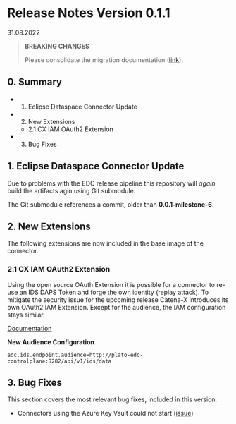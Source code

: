 # Release Notes Version 0.1.1
31.08.2022


> **BREAKING CHANGES**
> 
> Please consolidate the migration documentation ([link](../migration/Version_0.1.0_0.1.1.md)).

## 0. Summary

- 1. Eclipse Dataspace Connector Update
- 2. New Extensions
  - 2.1 CX IAM OAuth2 Extension
- 3. Bug Fixes

## 1. Eclipse Dataspace Connector Update

Due to problems with the EDC release pipeline this repository will _again_ build the artifacts agin using Git submodule.

The Git submodule references a commit, older than **0.0.1-milestone-6**.

## 2. New Extensions

The following extensions are now included in the base image of the connector.

### 2.1 CX IAM OAuth2 Extension

Using the open source OAuth Extension it is possible for a connector to re-use an IDS DAPS Token and forge the own identity (replay attack). To mitigate the security issue for the upcoming release Catena-X introduces its own OAuth2 IAM Extension. Except for the audience, the IAM configuration stays similar.

[Documentation](../../edc-extensions/cx-oauth2/README.md)


**New Audience Configuration**

```
edc.ids.endpoint.audience=http://plato-edc-controlplane:8282/api/v1/ids/data
```

## 3. Bug Fixes

This section covers the most relevant bug fixes, included in this version.

- Connectors using the Azure Key Vault could not start ([issue](https://github.com/eclipse-dataspaceconnector/DataSpaceConnector/issues/1892))
